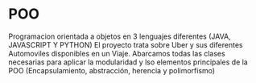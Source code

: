 # POO
Programacion orientada a objetos en 3 lenguajes diferentes (JAVA, JAVASCRIPT Y PYTHON)
El proyecto trata sobre Uber y sus diferentes Automoviles disponibles en un Viaje. Abarcamos todas las clases necesarias para aplicar la modularidad y lso elementos principales de la POO (Encapsulamiento, abstracción, herencia y polimorfismo)
